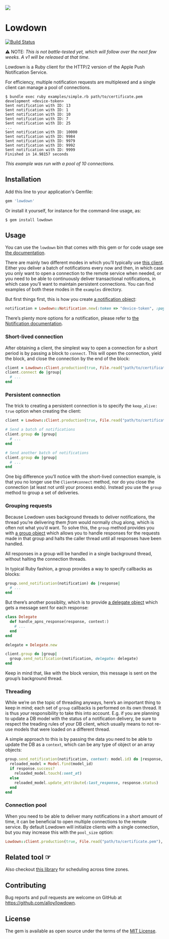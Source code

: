 ![](https://raw.githubusercontent.com/alloy/lowdown/master/doc/lowdown.png)

# Lowdown

[![Build Status](https://travis-ci.org/alloy/lowdown.svg?branch=master)](https://travis-ci.org/alloy/lowdown)

⚠︎ NOTE: _This is not battle-tested yet, which will follow over the next few weeks. A v1 will be released at that time._

Lowdown is a Ruby client for the HTTP/2 version of the Apple Push Notification Service.

For efficiency, multiple notification requests are multiplexed and a single client can manage a pool of connections.

```
$ bundle exec ruby examples/simple.rb path/to/certificate.pem development <device-token>
Sent notification with ID: 13
Sent notification with ID: 1
Sent notification with ID: 10
Sent notification with ID: 7
Sent notification with ID: 25
...
Sent notification with ID: 10000
Sent notification with ID: 9984
Sent notification with ID: 9979
Sent notification with ID: 9992
Sent notification with ID: 9999
Finished in 14.98157 seconds
```

_This example was run with a pool of 10 connections._

## Installation

Add this line to your application's Gemfile:

```ruby
gem 'lowdown'
```

Or install it yourself, for instance for the command-line usage, as:

```
$ gem install lowdown
```

## Usage

You can use the `lowdown` bin that comes with this gem or for code usage see
[the documentation](http://www.rubydoc.info/gems/lowdown).

There are mainly two different modes in which you’ll typically use [this client][client]. Either you deliver a batch of
notifications every now and then, in which case you only want to open a connection to the remote service when needed, or
you need to be able to continuously deliver transactional notifications, in which case you’ll want to maintain
persistent connections. You can find examples of both these modes in the `examples` directory.

But first things first, this is how you create [a notification object][notification]:

```ruby
notification = Lowdown::Notification.new(:token => "device-token", :payload => { :alert => "Hello World!" })
```

There’s plenty more options for a notification, please refer to [the Notification documentation][notification].

### Short-lived connection

After obtaining a client, the simplest way to open a connection for a short period is by passing a block to `connect`.
This will open the connection, yield the block, and close the connection by the end of the block:

```ruby
client = Lowdown::Client.production(true, File.read("path/to/certificate.pem")
client.connect do |group|
  # ...
end
```

### Persistent connection

The trick to creating a persistent connection is to specify the `keep_alive: true` option when creating the client:

```ruby
client = Lowdown::Client.production(true, File.read("path/to/certificate.pem"), keep_alive: true)

# Send a batch of notifications
client.group do |group|
  # ...
end

# Send another batch of notifications
client.group do |group|
  # ...
end
```

One big difference you’ll notice with the short-lived connection example, is that you no longer use the `Client#connect`
method, nor do you close the connection (at least not until your process ends). Instead you use the `group` method to
group a set of deliveries.

### Grouping requests

Because Lowdown uses background threads to deliver notifications, the thread you’re delivering them _from_ would
normally chug along, which is often not what you’d want. To solve this, the `group` method provides you with [a group
object][group] which allows you to handle responses for the requests made in that group and halts the caller thread
until all responses have been handled.

All responses in a group will be handled in a single background thread, without halting the connection threads.

In typical Ruby fashion, a group provides a way to specify callbacks as blocks:

```ruby
group.send_notification(notification) do |response|
  # ...
end
```

But there’s another possiblity, which is to provide [a delegate object][delegate] which gets a message sent for each
response:

```ruby
class Delegate
  def handle_apns_response(response, context:)
    # ...
  end
end

delegate = Delegate.new

client.group do |group|
  group.send_notification(notification, delegate: delegate)
end
```

Keep in mind that, like with the block version, this message is sent on the group’s background thread.

### Threading

While we’re on the topic of threading anyways, here’s an important thing to keep in mind; each set of `group` callbacks
is performed on its own thread. It is thus _your_ responsibility to take this into account. E.g. if you are planning to
update a DB model with the status of a notification delivery, be sure to respect the treading rules of your DB client,
which usually means to not re-use models that were loaded on a different thread.

A simple approach to this is by passing the data you need to be able to update the DB as a `context`, which can be any
type of object or an array objects:

```ruby
group.send_notification(notification, context: model.id) do |response, model_id|
  reloaded_model = Model.find(model_id)
  if response.success?
    reloaded_model.touch(:sent_at)
  else
    reloaded_model.update_attribute(:last_response, response.status)
  end
end
```

### Connection pool

When you need to be able to deliver many notifications in a short amount of time, it can be beneficial to open multiple
connections to the remote service. By default Lowdown will initialize clients with a single connection, but you may
increase this with the `pool_size` option:

```ruby
Lowdown::Client.production(true, File.read("path/to/certificate.pem"), pool_size: 3)
```

## Related tool ☞

Also checkout [this library](https://github.com/alloy/time_zone_scheduler) for scheduling across time zones.

## Contributing

Bug reports and pull requests are welcome on GitHub at https://github.com/alloy/lowdown.

## License

The gem is available as open source under the terms of the [MIT License](http://opensource.org/licenses/MIT).

[client]: http://www.rubydoc.info/gems/lowdown/Lowdown/Client
[notification]: http://www.rubydoc.info/gems/lowdown/Lowdown/Notification
[group]: http://www.rubydoc.info/gems/lowdown/Lowdown/RequestGroup
[delegate]: http://www.rubydoc.info/gems/lowdown/Lowdown/Connection/DelegateProtocol
